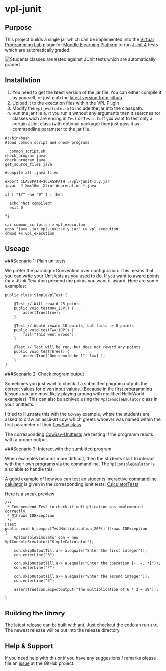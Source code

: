 vpl-junit
=========

Purpose
-------
This project builds a single jar which can be implemented into the [Virtual Programming Lab](http://vpl.dis.ulpgc.es/) plugin for [Moodle Elearning Platform](https://moodle.org/) to run [JUnit 4](https://junit.org/junit4/) tests which are automatically graded.

![Students classes are tested against JUnit tests which are automatically graded](https://github.com/bytebang/vpl-junit/blob/master/doc/student-evaluation.png)

Installation
------------

1. You need to get the latest version of the jar file. You can either compile it by yourself, or just grab the [latest version from github](https://github.com/bytebang/vpl-junit/tree/master/release).
2. Upload it to the execution files within the VPL Plugin
3. Modify the `vpl_evaluate.sh` to include the jar into the classpath.
4. Run the jar file
	a. If you run it without any arguments then it searches for classes wich are ending in `Test` or `Tests`. 
	b. If you want to test only a certain JUnit class (with optional package) then just pass it as commandline parameter to the jar file.

``````````````````````````{.bash}
#!/bin/bash
#load common script and check programs

. common_script.sh
check_program javac
check_program java
get_source_files java

#compile all .java files

export CLASSPATH=$CLASSPATH:./vpl-junit-x.y.jar
javac -J-Xmx16m -Xlint:deprecation *.java

if [ "$?" -ne "0" ] ; then

  echo "Not compiled"
  exit 0

fi

cat common_script.sh > vpl_execution
echo "java -jar vpl-junit-x.y.jar" >> vpl_execution
chmod +x vpl_execution
``````````````````````````

Useage
------

###Scenario 1: Plain unittests


We prefer the paradigm: Convention over configuration. This means that you can write your Unit tests as you used to do. If you want to award points for a JUnit Test then prepend the points you want to award. Here are some examples:

``````````````````````````{.java}
public class SimpleVplTest {

    @Test // Will reward 25 points
    public void testOne_25P() {
        assertTrue(true);
    }

    @Test // Would reward 10 points, but fails -> 0 points
    public void testTwo_10P() {
    	fail("This went wrong");
    }
    
    @Test // Test will be run, but does not reward any points
    public void testThree() {
    	assertTrue("One should be 1", 1==1 );
    }
}
``````````````````````````

###Scenario 2: Check program output

Sometimes you just want to check if a submitted program outputs the correct values for given input values. (Because in the first programming lessons you are most likely playing aroung with modified HelloWorld examples). This can also be achived using the `VplConsoleEmulator` class in your unittests. 

I tried to illustrate this with the `CowSay` example, where the students are asked to draw an ascii-art cow which greets whoever was named within the first parameter of their [CowSay class](https://github.com/bytebang/vpl-junit/blob/master/examples/CowSay.java) 

The corresponding [CowSay-Unittests](https://github.com/bytebang/vpl-junit/blob/master/examples/CowSayTests.java) are testing if the programm reacts with a proper output.


###Scenario 3: Interact with the sumbitted program

When examples become more difficult, then the students start to interact with their own programs via the commandline. The `VplConsoleEmulator` is also able to handle this.

A good example of how you can test an students interactive [commandline calulator](https://github.com/bytebang/vpl-junit/blob/master/examples/SimpleCalculator.java) is given in the corresponding junit tests:
[CalculatorTests](https://github.com/bytebang/vpl-junit/blob/master/examples/CalculatorTests.java)

Here is a sneak preview:

``````````````````````````{.java}
/**
 * Independend Test to check if multiplication was implemented correctly
 * @throws IOException
 */
@Test
public void h_compactTestMultiplication_20P() throws IOException 
{
	VplConsoleSimulator con = new VplConsoleSimulator("SimpleCalculator");
	
	con.skipOutputTill(a-> a.equals("Enter the first integer"));
	con.enterLine("6");
	
	con.skipOutputTill(a-> a.equals("Enter the operation [+, -, *]"));
	con.enterLine("*");
	
	con.skipOutputTill(a-> a.equals("Enter the second integer"));
	con.enterLine("3");
	
	assertTrue(con.expectOutput("The multiplication of 6 * 3 = 18"));
	
}
``````````````````````````

Building the library
--------------------

The latest release can be built with ant. Just checkout the code an run `ant`. The newest release will be put into the release directory.


Help & Support
--------------

If you need help with this or if you have any suggestions / remarks please file an [issue](https://github.com/bytebang/vpl-junit/issues) at the GitHub project.
